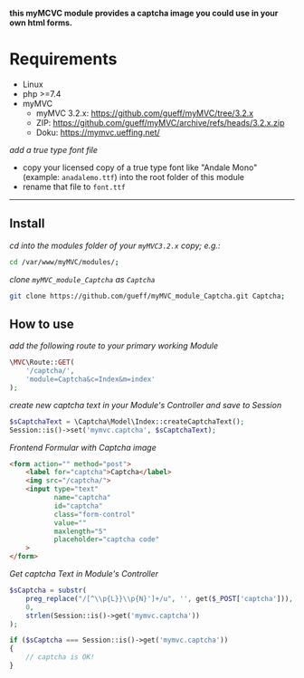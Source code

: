 **this myMCVC module provides a captcha image you could use in your own html forms.** 

# Requirements

- Linux
- php >=7.4
- myMVC
    - myMVC 3.2.x: https://github.com/gueff/myMVC/tree/3.2.x
    - ZIP: https://github.com/gueff/myMVC/archive/refs/heads/3.2.x.zip
    - Doku: https://mymvc.ueffing.net/

_add a true type font file_
- copy your licensed copy of a true type font like "Andale Mono" (example: `anadalemo.ttf`)
  into the root folder of this module
- rename that file to `font.ttf`

---

## Install

_cd into the modules folder of your `myMVC3.2.x` copy; e.g.:_
~~~bash
cd /var/www/myMVC/modules/;
~~~

_clone `myMVC_module_Captcha` as `Captcha`_
~~~bash
git clone https://github.com/gueff/myMVC_module_Captcha.git Captcha;
~~~


## How to use

_add the following route to your primary working Module_
~~~php
\MVC\Route::GET(
    '/captcha/',
    'module=Captcha&c=Index&m=index'
);
~~~

_create new captcha text in your Module's Controller and save to Session_  
~~~php
$sCaptchaText = \Captcha\Model\Index::createCaptchaText();
Session::is()->set('mymvc.captcha', $sCaptchaText);
~~~      

_Frontend Formular with Captcha image_    
~~~html
<form action="" method="post">
    <label for="captcha">Captcha</label>
    <img src="/captcha/">
    <input type="text"
           name="captcha"
           id="captcha" 
           class="form-control"
           value=""
           maxlength="5"
           placeholder="captcha code"
    >
</form>
~~~

_Get captcha Text in Module's Controller_  
~~~php
$sCaptcha = substr(
    preg_replace("/[^\\p{L}}\\p{N}']+/u", '', get($_POST['captcha'])),
    0,
    strlen(Session::is()->get('mymvc.captcha'))
);

if ($sCaptcha === Session::is()->get('mymvc.captcha'))
{
    // captcha is OK!
}
~~~
